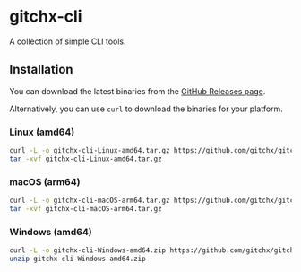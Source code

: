 # gitchx-cli

A collection of simple CLI tools.

## Installation

You can download the latest binaries from the [GitHub Releases page](https://github.com/gitchx/gitchx-cli/releases).

Alternatively, you can use `curl` to download the binaries for your platform.

### Linux (amd64)

```bash
curl -L -o gitchx-cli-Linux-amd64.tar.gz https://github.com/gitchx/gitchx-cli/releases/download/v1.1.0/gitchx-cli-Linux-amd64.tar.gz
tar -xvf gitchx-cli-Linux-amd64.tar.gz
```

### macOS (arm64)

```bash
curl -L -o gitchx-cli-macOS-arm64.tar.gz https://github.com/gitchx/gitchx-cli/releases/download/v1.1.0/gitchx-cli-macOS-arm64.tar.gz
tar -xvf gitchx-cli-macOS-arm64.tar.gz
```

### Windows (amd64)

```bash
curl -L -o gitchx-cli-Windows-amd64.zip https://github.com/gitchx/gitchx-cli/releases/download/v1.1.0/gitchx-cli-Windows-amd64.zip
unzip gitchx-cli-Windows-amd64.zip
```
